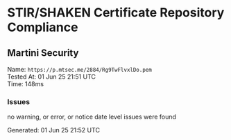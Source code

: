 # STIR/SHAKEN Certificate Repository Compliance

## Martini Security

Name: `https://p.mtsec.me/2884/Rg9TwFlvxlDo.pem`\
Tested At: 01 Jun 25 21:51 UTC\
Time: 148ms

### Issues

no warning, or error, or notice date level issues were found

Generated: 01 Jun 25 21:52 UTC
